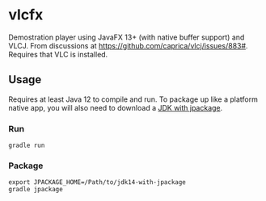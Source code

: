# vlcfx

Demostration player using JavaFX 13+ (with native buffer support) and VLCJ. From discussions at <https://github.com/caprica/vlcj/issues/883#>. Requires that VLC is installed.

## Usage

Requires at least Java 12 to compile and run. To package up like a platform native app, you will also need to download a [JDK with jpackage](https://jdk.java.net/jpackage/).

### Run

```
gradle run
```

### Package

```
export JPACKAGE_HOME=/Path/to/jdk14-with-jpackage
gradle jpackage
```
